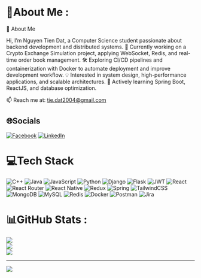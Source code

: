 # 💫About Me :
👋 About Me

Hi, I’m Nguyen Tien Dat, a Computer Science student passionate about backend development and distributed systems.
🔭 Currently working on a Crypto Exchange Simulation project, applying WebSocket, Redis, and real-time order book management.
🛠 Exploring CI/CD pipelines and containerization with Docker to automate deployment and improve development workflow.
💡 Interested in system design, high-performance applications, and scalable architectures.
🌱 Actively learning Spring Boot, ReactJS, and database optimization.

📫 Reach me at: tie.dat2004@gmail.com

## 🌐Socials
[![Facebook](https://img.shields.io/badge/Facebook-%231877F2.svg?logo=Facebook&logoColor=white)](https://facebook.com/gosoi.964) [![LinkedIn](https://img.shields.io/badge/LinkedIn-%230077B5.svg?logo=linkedin&logoColor=white)](https://linkedin.com/in/dat-nguyen-964ntd) 

# 💻Tech Stack
![C++](https://img.shields.io/badge/c++-%2300599C.svg?style=flat&logo=c%2B%2B&logoColor=white) ![Java](https://img.shields.io/badge/java-%23ED8B00.svg?style=flat&logo=java&logoColor=white) ![JavaScript](https://img.shields.io/badge/javascript-%23323330.svg?style=flat&logo=javascript&logoColor=%23F7DF1E) ![Python](https://img.shields.io/badge/python-3670A0?style=flat&logo=python&logoColor=ffdd54) ![Django](https://img.shields.io/badge/django-%23092E20.svg?style=flat&logo=django&logoColor=white) ![Flask](https://img.shields.io/badge/flask-%23000.svg?style=flat&logo=flask&logoColor=white) ![JWT](https://img.shields.io/badge/JWT-black?style=flat&logo=JSON%20web%20tokens) ![React](https://img.shields.io/badge/react-%2320232a.svg?style=flat&logo=react&logoColor=%2361DAFB) ![React Router](https://img.shields.io/badge/React_Router-CA4245?style=flat&logo=react-router&logoColor=white) ![React Native](https://img.shields.io/badge/react_native-%2320232a.svg?style=flat&logo=react&logoColor=%2361DAFB) ![Redux](https://img.shields.io/badge/redux-%23593d88.svg?style=flat&logo=redux&logoColor=white) ![Spring](https://img.shields.io/badge/spring-%236DB33F.svg?style=flat&logo=spring&logoColor=white) ![TailwindCSS](https://img.shields.io/badge/tailwindcss-%2338B2AC.svg?style=flat&logo=tailwind-css&logoColor=white) ![MongoDB](https://img.shields.io/badge/MongoDB-%234ea94b.svg?style=flat&logo=mongodb&logoColor=white) ![MySQL](https://img.shields.io/badge/mysql-%2300f.svg?style=flat&logo=mysql&logoColor=white) ![Redis](https://img.shields.io/badge/redis-%23DD0031.svg?style=flat&logo=redis&logoColor=white) ![Docker](https://img.shields.io/badge/docker-%230db7ed.svg?style=flat&logo=docker&logoColor=white) ![Postman](https://img.shields.io/badge/Postman-FF6C37?style=flat&logo=postman&logoColor=white) ![Jira](https://img.shields.io/badge/jira-%230A0FFF.svg?style=flat&logo=jira&logoColor=white)
# 📊GitHub Stats :
![](https://github-readme-stats.vercel.app/api?username=NgnTienDat&theme=dark&hide_border=true&include_all_commits=true&count_private=true)<br/>
![](https://github-readme-streak-stats.herokuapp.com/?user=NgnTienDat&theme=dark&hide_border=true)<br/>
![](https://github-readme-stats.vercel.app/api/top-langs/?username=NgnTienDat&theme=dark&hide_border=true&include_all_commits=true&count_private=true&layout=compact)

---
[![](https://visitcount.itsvg.in/api?id=NgnTienDat&icon=0&color=0)](https://visitcount.itsvg.in)
